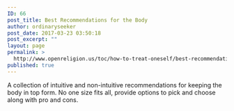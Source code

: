 ```yaml
---
ID: 66
post_title: Best Recommendations for the Body
author: ordinaryseeker
post_date: 2017-03-23 03:50:18
post_excerpt: ""
layout: page
permalink: >
  http://www.openreligion.us/toc/how-to-treat-oneself/best-recommendations-for-the-body/
published: true
---
```

A collection of intuitive and non-intuitive recommendations for keeping the body in top form. No one size fits all, provide options to pick and choose along with pro and cons.